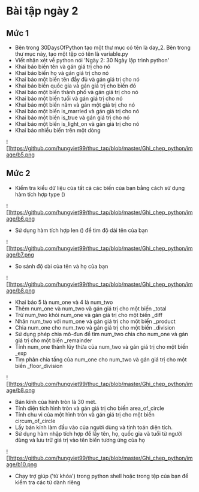 #  Bài tập ngày 2

## Mức 1

- Bên trong 30DaysOfPython tạo một thư mục có tên là day_2. Bên trong thư mục này, tạo một tệp có tên là variable.py
- Viết nhận xét về python nói 'Ngày 2: 30 Ngày lập trình python'
- Khai báo biến tên và gán giá trị cho nó
- Khai báo biến họ và gán giá trị cho nó
- Khai báo một biến tên đầy đủ và gán giá trị cho nó
- Khai báo biến quốc gia và gán giá trị cho biến đó
- Khai báo một biến thành phố và gán giá trị cho nó
- Khai báo một biến tuổi và gán giá trị cho nó
- Khai báo một biến năm và gán một giá trị cho nó
- Khai báo một biến is_married và gán giá trị cho nó
- Khai báo một biến is_true và gán giá trị cho nó
- Khai báo một biến is_light_on và gán giá trị cho nó
- Khai báo nhiều biến trên một dòng

![]https://github.com/hungviet99/thuc_tap/blob/master/Ghi_chep_python/image/b5.png

## Mức 2

- Kiểm tra kiểu dữ liệu của tất cả các biến của bạn bằng cách sử dụng hàm tích hợp type ()

![]https://github.com/hungviet99/thuc_tap/blob/master/Ghi_chep_python/image/b6.png

- Sử dụng hàm tích hợp len () để tìm độ dài tên của bạn

![]https://github.com/hungviet99/thuc_tap/blob/master/Ghi_chep_python/image/b7.png

- So sánh độ dài của tên và họ của bạn

![]https://github.com/hungviet99/thuc_tap/blob/master/Ghi_chep_python/image/b8.png

- Khai báo 5 là num_one và 4 là num_two
- Thêm num_one và num_two và gán giá trị cho một biến _total
- Trừ num_two khỏi num_one và gán giá trị cho một biến _diff
- Nhân num_two với num_one và gán giá trị cho một biến _product
- Chia num_one cho num_two và gán giá trị cho một biến _division
- Sử dụng phép chia mô-đun để tìm num_two chia cho num_one và gán giá trị cho một biến _remainder
- Tính num_one thành lũy thừa của num_two và gán giá trị cho một biến _exp
- Tìm phân chia tầng của num_one cho num_two và gán giá trị cho một biến _floor_division

![]https://github.com/hungviet99/thuc_tap/blob/master/Ghi_chep_python/image/b8.png


- Bán kính của hình tròn là 30 mét.
- Tính diện tích hình tròn và gán giá trị cho biến area_of_circle
- Tính chu vi của một hình tròn và gán giá trị cho một biến circum_of_circle
- Lấy bán kính làm đầu vào của người dùng và tính toán diện tích.
- Sử dụng hàm nhập tích hợp để lấy tên, họ, quốc gia và tuổi từ người dùng và lưu trữ giá trị vào tên biến tương ứng của họ

![]https://github.com/hungviet99/thuc_tap/blob/master/Ghi_chep_python/image/b10.png
- Chạy trợ giúp ('từ khóa') trong python shell hoặc trong tệp của bạn để kiểm tra các từ dành riêng